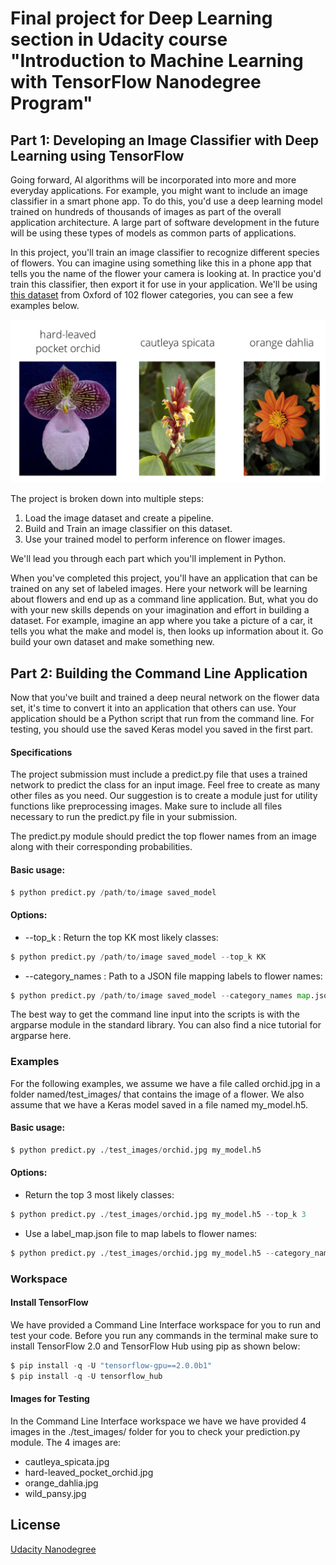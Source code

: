 # Final project for Deep Learning section in Udacity course "Introduction to Machine Learning with TensorFlow Nanodegree Program"



## Part 1: Developing an Image Classifier with Deep Learning using TensorFlow
Going forward, AI algorithms will be incorporated into more and more everyday applications. For example, you might want to include an image classifier in a smart phone app. To do this, you'd use a deep learning model trained on hundreds of thousands of images as part of the overall application architecture. A large part of software development in the future will be using these types of models as common parts of applications. 

In this project, you'll train an image classifier to recognize different species of flowers. You can imagine using something like this in a phone app that tells you the name of the flower your camera is looking at. In practice you'd train this classifier, then export it for use in your application. We'll be using [this dataset](http://www.robots.ox.ac.uk/~vgg/data/flowers/102/index.html) from Oxford of 102 flower categories, you can see a few examples below. 

![Image of Samples](https://github.com/namnhatpham1995/Udacity-Image-Classifier-TensorFlow/blob/master/test_images/Flowers.png)

The project is broken down into multiple steps:

1. Load the image dataset and create a pipeline.
2. Build and Train an image classifier on this dataset.
3. Use your trained model to perform inference on flower images.

We'll lead you through each part which you'll implement in Python.

When you've completed this project, you'll have an application that can be trained on any set of labeled images. Here your network will be learning about flowers and end up as a command line application. But, what you do with your new skills depends on your imagination and effort in building a dataset. For example, imagine an app where you take a picture of a car, it tells you what the make and model is, then looks up information about it. Go build your own dataset and make something new.

## Part 2: Building the Command Line Application

Now that you've built and trained a deep neural network on the flower data set, it's time to convert it into an application that others can use. Your application should be a Python script that run from the command line. For testing, you should use the saved Keras model you saved in the first part.

#### Specifications
The project submission must include a predict.py file that uses a trained network to predict the class for an input image. Feel free to create as many other files as you need. Our suggestion is to create a module just for utility functions like preprocessing images. Make sure to include all files necessary to run the predict.py file in your submission.

The predict.py module should predict the top flower names from an image along with their corresponding probabilities.

#### Basic usage:
```python
$ python predict.py /path/to/image saved_model
```
#### Options:
* --top_k : Return the top KK most likely classes:
```python
$ python predict.py /path/to/image saved_model --top_k KK
```
* --category_names : Path to a JSON file mapping labels to flower names:
```python
$ python predict.py /path/to/image saved_model --category_names map.json
```
The best way to get the command line input into the scripts is with the argparse module in the standard library. You can also find a nice tutorial for argparse here.

### Examples
For the following examples, we assume we have a file called orchid.jpg in a folder named/test_images/ that contains the image of a flower. We also assume that we have a Keras model saved in a file named my_model.h5.

#### Basic usage:
```python
$ python predict.py ./test_images/orchid.jpg my_model.h5
```

#### Options:

* Return the top 3 most likely classes:
```python
$ python predict.py ./test_images/orchid.jpg my_model.h5 --top_k 3
```
* Use a label_map.json file to map labels to flower names:
```python
$ python predict.py ./test_images/orchid.jpg my_model.h5 --category_names label_map.json
```

### Workspace
#### Install TensorFlow
We have provided a Command Line Interface workspace for you to run and test your code. Before you run any commands in the terminal make sure to install TensorFlow 2.0 and TensorFlow Hub using pip as shown below:
```python
$ pip install -q -U "tensorflow-gpu==2.0.0b1"
$ pip install -q -U tensorflow_hub
```
#### Images for Testing
In the Command Line Interface workspace we have we have provided 4 images in the ./test_images/ folder for you to check your prediction.py module. The 4 images are:

* cautleya_spicata.jpg
* hard-leaved_pocket_orchid.jpg
* orange_dahlia.jpg
* wild_pansy.jpg

## License
[Udacity Nanodegree](https://classroom.udacity.com/nanodegrees/nd230)

